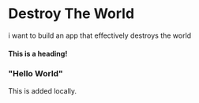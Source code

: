 # Destroy The World
i want to build an app that effectively destroys the world

#### This is a heading!
### "Hello World"
This is added locally.
